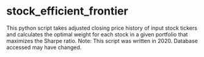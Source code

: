 # stock_efficient_frontier
This python script takes adjusted closing price history of input stock tickers and calculates the optimal weight for each stock in a given portfolio that maximizes the Sharpe ratio. 
Note: This script was written in 2020. Database accessed may have changed.
